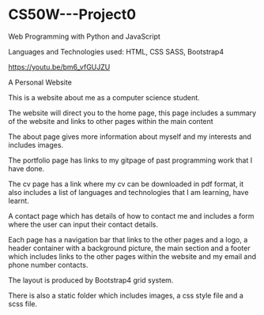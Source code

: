 # CS50W---Project0
Web Programming with Python and JavaScript

Languages and Technologies used: HTML, CSS SASS, Bootstrap4

https://youtu.be/bm6_vfGUJZU

A Personal Website

This is a website about me as a computer science student. 

The website will direct you to the home page, this page includes a summary of the website and links to other pages within the main content

The about page gives more information about myself and my interests and includes images. 

The portfolio page has links to my gitpage of past programming work that I have done. 

The cv page has a link where my cv can be downloaded in pdf format, it also includes a list of languages and technologies that I am learning, have learnt. 

A contact page which has details of how to contact me and includes a form where the user can input their contact details. 

Each page has a navigation bar that links to the other pages and a logo, a header container with a background picture, the main section and a footer which includes links to the other pages within the website and my email and phone number contacts. 

The layout is produced by Bootstrap4 grid system.

There is also a static folder which includes images, a css style file and a scss file.
